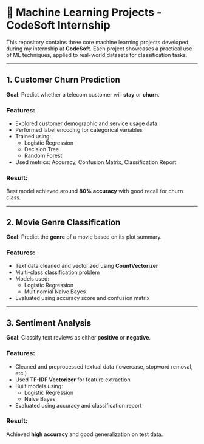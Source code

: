 # 🤖 Machine Learning Projects - CodeSoft Internship

This repository contains three core machine learning projects developed during my internship at **CodeSoft**. Each project showcases a practical use of ML techniques, applied to real-world datasets for classification tasks.

---

##  1. Customer Churn Prediction

**Goal**: Predict whether a telecom customer will **stay** or **churn**.

###  Features:
- Explored customer demographic and service usage data
- Performed label encoding for categorical variables
- Trained using:
  - Logistic Regression
  - Decision Tree
  - Random Forest
- Used metrics: Accuracy, Confusion Matrix, Classification Report

###  Result:
Best model achieved around **80% accuracy** with good recall for churn class.

---

##  2. Movie Genre Classification

**Goal**: Predict the **genre** of a movie based on its plot summary.

###  Features:
- Text data cleaned and vectorized using **CountVectorizer**
- Multi-class classification problem
- Models used:
  - Logistic Regression
  - Multinomial Naive Bayes
- Evaluated using accuracy score and confusion matrix

---

##  3. Sentiment Analysis

**Goal**: Classify text reviews as either **positive** or **negative**.

###  Features:
- Cleaned and preprocessed textual data (lowercase, stopword removal, etc.)
- Used **TF-IDF Vectorizer** for feature extraction
- Built models using:
  - Logistic Regression
  - Naive Bayes
- Evaluated using accuracy and classification report

###  Result:
Achieved **high accuracy** and good generalization on test data.



